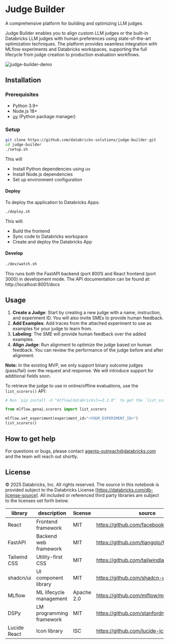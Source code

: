 # Judge Builder

A comprehensive platform for building and optimizing LLM judges.

Judge Builder enables you to align custom LLM judges or the built-in Databricks LLM judges with human preferences using state-of-the-art optimization techniques. The platform provides seamless integration with MLflow experiments and Databricks workspaces, supporting the full lifecycle from judge creation to production evaluation workflows.

![judge-builder-demo](https://github.com/user-attachments/assets/854f3a5f-1094-48a1-985f-c1c8ce1180ac)

## Installation

### Prerequisites

- Python 3.9+
- Node.js 18+
- [uv](https://docs.astral.sh/uv/) (Python package manager)

### Setup

```bash
git clone https://github.com/databricks-solutions/judge-builder.git
cd judge-builder
./setup.sh
```

This will
   - Install Python dependencies using uv
   - Install Node.js dependencies
   - Set up environment configuration

#### Deploy

To deploy the application to Databricks Apps:

```bash
./deploy.sh
```

This will:
- Build the frontend
- Sync code to Databricks workspace
- Create and deploy the Databricks App

#### Develop
```bash
./dev/watch.sh
```
This runs both the FastAPI backend (port 8001) and React frontend (port 3000) in development mode. The API documentation can be found at: http://localhost:8001/docs

## Usage

1. **Create a Judge**: Start by creating a new judge with a name, instruction, and experiment ID. You will also invite SMEs to provide human feedback.
2. **Add Examples**: Add traces from the attached experiment to use as examples for your judge to learn from.
3. **Labeling**: The SME will provide human feedback over the added examples.
4. **Align Judge**: Run alignment to optimize the judge based on human feedback. You can review the performance of the judge before and after alignment.

**Note:** In the existing MVP, we only support binary outcome judges (pass/fail) over the request and response. We will introduce support for additional fields soon.

To retrieve the judge to use in online/offline evaluations, use the `list_scorers()` API:

```python
# Run `pip install -U "mlflow[databricks]>=3.2.0"` to get the `list_scorers` API

from mlflow.genai.scorers import list_scorers

mlflow.set_experiment(experiment_id="<YOUR_EXPERIMENT_ID>")
list_scorers()
```

## How to get help

For questions or bugs, please contact agents-outreach@databricks.com and the team will reach out shortly.

## License

&copy; 2025 Databricks, Inc. All rights reserved. The source in this notebook is provided subject to the Databricks License [https://databricks.com/db-license-source].  All included or referenced third party libraries are subject to the licenses set forth below.

| library                                | description             | license    | source                                              |
|----------------------------------------|-------------------------|------------|-----------------------------------------------------|
| React                                  | Frontend framework      | MIT        | https://github.com/facebook/react                  |
| FastAPI                                | Backend web framework   | MIT        | https://github.com/tiangolo/fastapi               |
| Tailwind CSS                           | Utility-first CSS       | MIT        | https://github.com/tailwindlabs/tailwindcss       |
| shadcn/ui                              | UI component library    | MIT        | https://github.com/shadcn-ui/ui                   |
| MLflow                                 | ML lifecycle management | Apache 2.0 | https://github.com/mlflow/mlflow                  |
| DSPy                                   | LM programming framework| MIT        | https://github.com/stanfordnlp/dspy               |
| Lucide React                           | Icon library            | ISC        | https://github.com/lucide-icons/lucide            |
